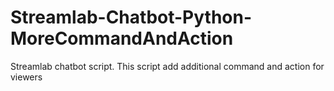 # Streamlab-Chatbot-Python-MoreCommandAndAction
Streamlab chatbot script. This script add additional command and action for viewers 
